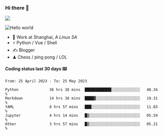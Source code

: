 ### Hi there 👋
![](https://komarev.com/ghpvc/?username=Xuhandsome)


<img src="https://github-readme-stats.vercel.app/api?username=XuHandsome&show_icons=true&theme=merko" alt="Hello world">

<br/>

- 🍻  Work at Shanghai, _A Linux SA_
- ⚡  Python / Vue / Shell
- ✍️  Blogger
- ♟  Chess / ping pong / LOL

#### Coding status last 30 days ⌨️

<!--START_SECTION:waka-->

```text
From: 25 April 2023 - To: 25 May 2023

Python              36 hrs 38 mins  ████████████░░░░░░░░░░░░░   48.34 %
Markdown            14 hrs 38 mins  ████▓░░░░░░░░░░░░░░░░░░░░   19.31 %
YAML                8 hrs 57 mins   ███░░░░░░░░░░░░░░░░░░░░░░   11.83 %
Jupyter             4 hrs 14 mins   █▒░░░░░░░░░░░░░░░░░░░░░░░   05.59 %
Other               3 hrs 57 mins   █▒░░░░░░░░░░░░░░░░░░░░░░░   05.21 %
```

<!--END_SECTION:waka-->
